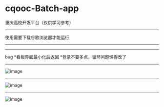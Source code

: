 # cqooc-Batch-app
重庆高校开发平台（仅供学习参考）
* * *
使用需要下载谷歌浏览器才能运行
* * *
***
bug
*看板界面最小化后返回
*登录不要多点，循环问题懒得改了
* * *
![image](https://user-images.githubusercontent.com/76174583/119935268-ccc13080-bfb9-11eb-9e9b-1114215195ba.png)
* * *
![image](https://user-images.githubusercontent.com/76174583/119935397-085bfa80-bfba-11eb-8e9d-09284dc4c9c6.png)
* * *
![image](https://user-images.githubusercontent.com/76174583/119935501-2cb7d700-bfba-11eb-9223-ad956bf1b116.png)

